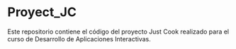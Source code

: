 # Proyect_JC
Este repositorio contiene el código del proyecto Just Cook realizado para el curso de Desarrollo de Aplicaciones Interactivas.
